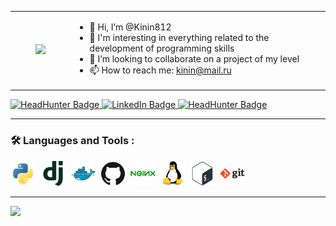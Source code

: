 <table width="100%">
  <tr>
    <td width="200">
      <div id="header" align="center">
        <img src="https://media.giphy.com/media/M9gbBd9nbDrOTu1Mqx/giphy.gif" width="200"/>
      </div>
    </td>
    <td width="900">
      <ul>
	<li>👋 Hi, I’m @Kinin812</li>
	<li>👀 I'm interesting in everything related to the development of programming skills</li>
        <li>💞️ I’m looking to collaborate on a project of my level</li>
        <li>📫 How to reach me: <a href="mailto:kinin@mail.ru">kinin@mail.ru</a></li>
      </ul>
    </td>
  </tr>
</table>



<div id="badges">
  <a href="https://spb.hh.ru/applicant/resumes/view?resume=c2a3162bff086efe820039ed1f4c4875576263" target="_blank">
    <img src="https://img.shields.io/static/v1?label=HeadHunter&message=.RU&color=critical&style=for-the-badge" alt="HeadHunter Badge"/>
  </a>
  <a href="https://www.linkedin.com/in/kirill-kalmykov/" target="_blank">
    <img src="https://img.shields.io/badge/LinkedIn-blue?style=for-the-badge&logo=linkedin&logoColor=white" alt="LinkedIn Badge"/>
  </a>
  <a href="https://career.habr.com/kkalmykov" target="_blank">
    <img src="https://img.shields.io/static/v1?label=HUBR&message=Career&color=lightgrey&style=for-the-badge" alt="HeadHunter Badge"/>
  </a>
</div>

---

### :hammer_and_wrench: Languages and Tools :

<div>
  <img src="https://github.com/devicons/devicon/blob/master/icons/python/python-original.svg" title="Python" alt="Python" width="40" height="40"/>&nbsp;
  <img src="https://github.com/devicons/devicon/blob/master/icons/django/django-plain.svg" title="Django" alt="Django" width="40" height="40"/>&nbsp;
  <img src="https://github.com/devicons/devicon/blob/master/icons/docker/docker-original.svg" title="Docker" alt="Docker" width="40" height="40"/>&nbsp;
  <img src="https://github.com/devicons/devicon/blob/master/icons/github/github-original.svg" title="GitHub" alt="GitHub" width="40" height="40"/>&nbsp;
  <img src="https://github.com/devicons/devicon/blob/master/icons/nginx/nginx-original.svg" title="Nginx" alt="Nginx" width="40" height="40"/>&nbsp;
  <img src="https://github.com/devicons/devicon/blob/master/icons/linux/linux-original.svg" title="Linux" alt="Linux" width="40" height="40"/>&nbsp;
  <img src="https://github.com/devicons/devicon/blob/master/icons/bash/bash-original.svg" title="Bash" alt="Bash" width="40" height="40"/>&nbsp;
  <img src="https://github.com/devicons/devicon/blob/master/icons/git/git-original-wordmark.svg" title="Git" **alt="Git" width="40" height="40"/>
</div>

---

![](http://github-profile-summary-cards.vercel.app/api/cards/profile-details?username=Kinin812&theme=github_dark)

<!---
Kinin812/Kinin812 is a ✨ special ✨ repository because its `README.md` (this file) appears on your GitHub profile.
You can click the Preview link to take a look at your changes.
--->
